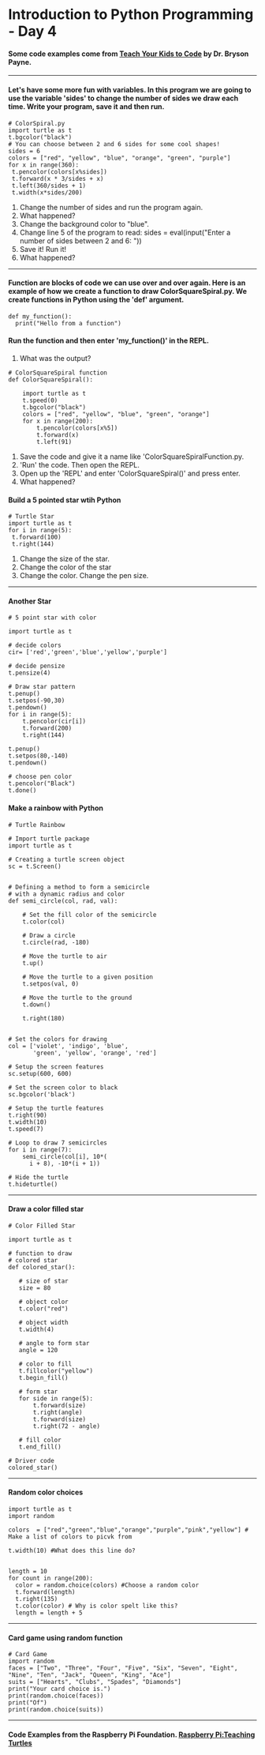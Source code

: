 # Introduction to Python Programming - Day 4
#### Some code examples come from [Teach Your Kids to Code](http://teachyourkidstocode.com/) by Dr. Bryson Payne.
----

#### Let's have some more fun with variables. In this program we are going to use the variable 'sides' to change the number of sides we draw each time. Write your program, save it and then run. 
```
# ColorSpiral.py
import turtle as t
t.bgcolor("black")
# You can choose between 2 and 6 sides for some cool shapes!
sides = 6
colors = ["red", "yellow", "blue", "orange", "green", "purple"]
for x in range(360):
 t.pencolor(colors[x%sides])
 t.forward(x * 3/sides + x)
 t.left(360/sides + 1)
 t.width(x*sides/200)
```
1. Change the number of sides and run the program again. 
2. What happened?
3. Change the background color to "blue".
4. Change line 5 of the program to read:  sides = eval(input("Enter a number of sides between 2 and 6: "))
5. Save it! Run it! 
6. What happened? 

---

#### Function are blocks of code we can use over and over again. Here is an example of how we create a function to draw ColorSquareSpiral.py. We create functions in Python using the 'def' argument. 

```
def my_function():
  print("Hello from a function")
  ```
  #### Run the function and then enter 'my_function()' in the REPL. 
  1. What was the output? 

```
# ColorSquareSpiral function
def ColorSquareSpiral():
    
    import turtle as t
    t.speed(0)
    t.bgcolor("black")
    colors = ["red", "yellow", "blue", "green", "orange"]
    for x in range(200):
        t.pencolor(colors[x%5])
        t.forward(x)
        t.left(91)
```
1. Save the code and give  it a name like 'ColorSquareSpiralFunction.py. 
2. 'Run' the code. Then open the REPL.
3. Open up the 'REPL' and enter 'ColorSquareSpiral()' and press enter. 
4. What happened?

#### Build a 5 pointed star wtih Python

```
# Turtle Star
import turtle as t
for i in range(5):
 t.forward(100)
 t.right(144)
 ```
 1. Change the size of the star. 
 2. Change the color of the star
 3. Change the color. Change the pen size. 

---
#### Another Star

```
# 5 point star with color

import turtle as t 
 
# decide colors
cir= ['red','green','blue','yellow','purple']
 
# decide pensize
t.pensize(4)
 
# Draw star pattern
t.penup()
t.setpos(-90,30)
t.pendown()
for i in range(5):
    t.pencolor(cir[i])
    t.forward(200)
    t.right(144)
 
t.penup()
t.setpos(80,-140)
t.pendown()
 
# choose pen color
t.pencolor("Black")
t.done()
```
#### Make a rainbow with Python
```
# Turtle Rainbow

# Import turtle package
import turtle as t
 
# Creating a turtle screen object
sc = t.Screen()
 
 
# Defining a method to form a semicircle
# with a dynamic radius and color
def semi_circle(col, rad, val):
 
    # Set the fill color of the semicircle
    t.color(col)
 
    # Draw a circle
    t.circle(rad, -180)
 
    # Move the turtle to air
    t.up()
 
    # Move the turtle to a given position
    t.setpos(val, 0)
 
    # Move the turtle to the ground
    t.down()
 
    t.right(180)
 
 
# Set the colors for drawing
col = ['violet', 'indigo', 'blue',
       'green', 'yellow', 'orange', 'red']
 
# Setup the screen features
sc.setup(600, 600)
 
# Set the screen color to black
sc.bgcolor('black')
 
# Setup the turtle features
t.right(90)
t.width(10)
t.speed(7)
 
# Loop to draw 7 semicircles
for i in range(7):
    semi_circle(col[i], 10*(
      i + 8), -10*(i + 1))
 
# Hide the turtle
t.hideturtle()
```
---
 #### Draw a color filled star
 ```
 # Color Filled Star

import turtle as t
 
# function to draw
# colored star
def colored_star():
     
    # size of star
    size = 80
     
    # object color
    t.color("red")
     
    # object width
    t.width(4)
     
    # angle to form star
    angle = 120
     
    # color to fill
    t.fillcolor("yellow")
    t.begin_fill()
     
    # form star
    for side in range(5):
        t.forward(size)
        t.right(angle)
        t.forward(size)
        t.right(72 - angle)
         
    # fill color
    t.end_fill()
 
# Driver code
colored_star()
```
---
#### Random color choices
```
import turtle as t
import random

colors  = ["red","green","blue","orange","purple","pink","yellow"] # Make a list of colors to picvk from

t.width(10) #What does this line do?


length = 10
for count in range(200):
  color = random.choice(colors) #Choose a random color
  t.forward(length)
  t.right(135)
  t.color(color) # Why is color spelt like this?
  length = length + 5
  ```
  ---
  
  #### Card game using random function
  
  ```
  # Card Game
import random
faces = ["Two", "Three", "Four", "Five", "Six", "Seven", "Eight", "Nine", "Ten", "Jack", "Queen", "King", "Ace"]
suits = ["Hearts", "Clubs", "Spades", "Diamonds"]
print("Your card choice is.")
print(random.choice(faces))
print("Of")
print(random.choice(suits))
```

---



#### Code Examples from the Raspberry Pi Foundation. [Raspberry Pi:Teaching Turtles](https://github.com/RaspberryPiFoundation/python-curriculum/blob/master/pl-PL/lessons/Teaching%20Turtles/Teaching%20Turtles.md)

